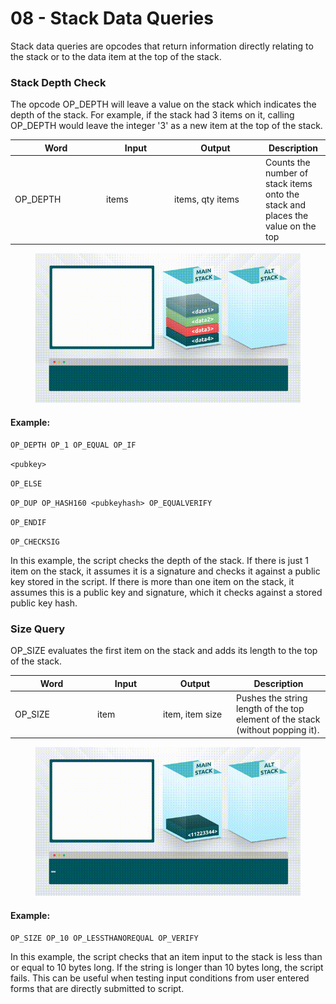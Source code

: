 # 08 - Stack Data Queries

Stack data queries are opcodes that return information directly relating to the stack or to the data item at the top of the stack.

### Stack Depth Check

The opcode OP\_DEPTH will leave a value on the stack which indicates the depth of the stack. For example, if the stack had 3 items on it, calling OP\_DEPTH would leave the integer '3' as a new item at the top of the stack.

<table><thead><tr><th width="132">Word</th><th width="95">Input</th><th width="132">Output</th><th>Description</th></tr></thead><tbody><tr><td>OP_DEPTH</td><td>items</td><td>items, qty items</td><td>Counts the number of stack items onto the stack and places the value on the top</td></tr></tbody></table>

<figure><img src="../.gitbook/assets/BSVA-BitcoinScript_Chapter3-AnimationPack09.gif" alt=""><figcaption></figcaption></figure>

#### Example:&#x20;

`OP_DEPTH OP_1 OP_EQUAL OP_IF`

&#x20;   `<pubkey>`

`OP_ELSE`

&#x20;   `OP_DUP OP_HASH160 <pubkeyhash> OP_EQUALVERIFY`

`OP_ENDIF`

`OP_CHECKSIG`

In this example, the script checks the depth of the stack. If there is just 1 item on the stack, it assumes it is a signature and checks it against a public key stored in the script. If there is more than one item on the stack, it assumes this is a public key and signature, which it checks against a stored public key hash.

### Size Query <a href="#size-query" id="size-query"></a>

OP\_SIZE evaluates the first item on the stack and adds its length to the top of the stack.

<table><thead><tr><th width="118">Word</th><th width="91">Input</th><th width="103">Output</th><th>Description</th></tr></thead><tbody><tr><td>OP_SIZE</td><td>item</td><td>item, item size</td><td>Pushes the string length of the top element of the stack (without popping it).</td></tr></tbody></table>

<figure><img src="../.gitbook/assets/BSVA-BitcoinScript_Chapter3-AnimationPack10.gif" alt=""><figcaption></figcaption></figure>

#### Example:

`OP_SIZE OP_10 OP_LESSTHANOREQUAL OP_VERIFY`

In this example, the script checks that an item input to the stack is less than or equal to 10 bytes long. If the string is longer than 10 bytes long, the script fails. This can be useful when testing input conditions from user entered forms that are directly submitted to script.
